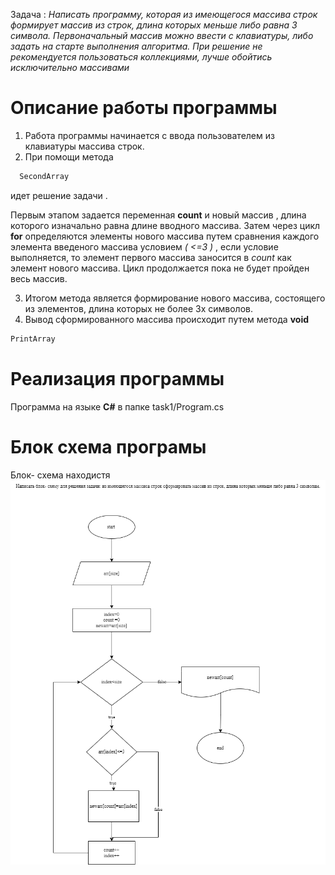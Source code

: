 Задача :
*Написать программу, которая из имеющегося массива строк формирует массив из строк, длина которых меньше либо равна 3 символа. Первоначальный массив можно ввести с клавиатуры, либо задать на старте выполнения алгоритма. При решение не рекомендуется пользоваться коллекциями, лучше обойтись исключительно массивами*
# Описание работы программы
1. Работа  программы начинается с ввода  пользователем из клавиатуры массива строк.  
2. При помощи метода  
``` sh
  SecondArray
```
идет решение задачи .

Первым этапом задается   переменная   **count**
 и новый массив , длина которого изначально равна длине вводного массива.
 Затем  через цикл  **for**
определяются  элементы  нового  массива  путем  сравнения каждого элемента введеного массива  условием *( <=3 )* , если условие выполняется, то  элемент первого массива заносится в   *count*   как  элемент  нового массива. Цикл продолжается пока не будет пройден весь массив.

3. Итогом метода является формирование нового массива, состоящего из элементов, длина которых не более 3х символов.
4. Вывод сформированного массива происходит путем  метода **void**
``` sh
PrintArray
```

# Реализация программы 
Программа на языке  **C#**  в папке task1/Program.cs

# Блок схема програмы
 Блок- схема находистя  ![блок-схема ](diagram.png)